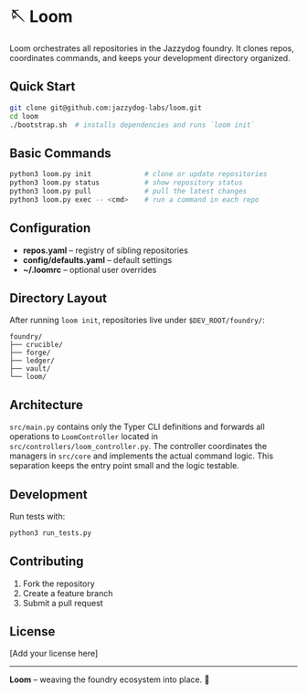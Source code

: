 # 🪡 Loom

Loom orchestrates all repositories in the Jazzydog foundry. It clones repos,
coordinates commands, and keeps your development directory organized.

## Quick Start

```bash
git clone git@github.com:jazzydog-labs/loom.git
cd loom
./bootstrap.sh  # installs dependencies and runs `loom init`
```

## Basic Commands

```bash
python3 loom.py init             # clone or update repositories
python3 loom.py status           # show repository status
python3 loom.py pull             # pull the latest changes
python3 loom.py exec -- <cmd>    # run a command in each repo
```

## Configuration

- **repos.yaml** – registry of sibling repositories
- **config/defaults.yaml** – default settings
- **~/.loomrc** – optional user overrides

## Directory Layout

After running `loom init`, repositories live under `$DEV_ROOT/foundry/`:

```
foundry/
├── crucible/
├── forge/
├── ledger/
├── vault/
└── loom/
```

## Architecture

`src/main.py` contains only the Typer CLI definitions and forwards all
operations to `LoomController` located in `src/controllers/loom_controller.py`.
The controller coordinates the managers in `src/core` and implements the actual
command logic. This separation keeps the entry point small and the logic
testable.

## Development

Run tests with:

```bash
python3 run_tests.py
```

## Contributing

1. Fork the repository
2. Create a feature branch
3. Submit a pull request

## License

[Add your license here]

---

**Loom** – weaving the foundry ecosystem into place. 🧵
